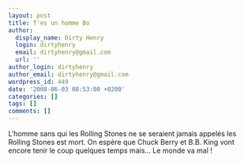 ```yaml
---
layout: post
title: T'es un homme Bo
author:
  display_name: Dirty Henry
  login: dirtyhenry
  email: dirtyhenry@gmail.com
  url: ''
author_login: dirtyhenry
author_email: dirtyhenry@gmail.com
wordpress_id: 449
date: '2008-06-03 08:53:00 +0200'
categories: []
tags: []
comments: []
---
```

L'homme sans qui les Rolling Stones ne se seraient jamais appelés les Rolling Stones est mort. On espère que Chuck Berry et B.B. King vont encore tenir le coup quelques temps mais... Le monde va mal !
